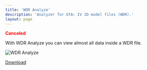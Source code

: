 ```yaml
---
title: 'WDR Analyze'
description: 'Analyzer for GTA: IV 3D model files (WDR).'
layout: page
---
```


<span style="color: #ff0000;">**Canceled**</span>

With WDR Analyze you can view almost all data inside a WDR file.

![WDR Analyze](http://www.Shadow-Link.nl/images/wdranalyzehead.png)

[Download](/assets/downloads/WDRAnalyze.zip)